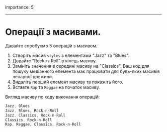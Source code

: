 importance: 5

---

# Операції з масивами.

Давайте спробуємо 5 операцій з масивом.

1. Створіть масив `styles` з елементами "Jazz" та "Blues".
2. Додайте "Rock-n-Roll" в кінець масиву.
3. Замініть значення в середині масиву на "Classics". Ваш код для пошуку медіанного елемента має працювати для будь-яких масивів непарної довжини.
4. Видаліть перший елемент масиву та покажіть його.
5. Вставте `Rap` та `Reggae` на початок масиву.

Вигляд масиву по ходу виконання операцій:

```js no-beautify
Jazz, Blues
Jazz, Blues, Rock-n-Roll
Jazz, Classics, Rock-n-Roll
Classics, Rock-n-Roll
Rap, Reggae, Classics, Rock-n-Roll
```

